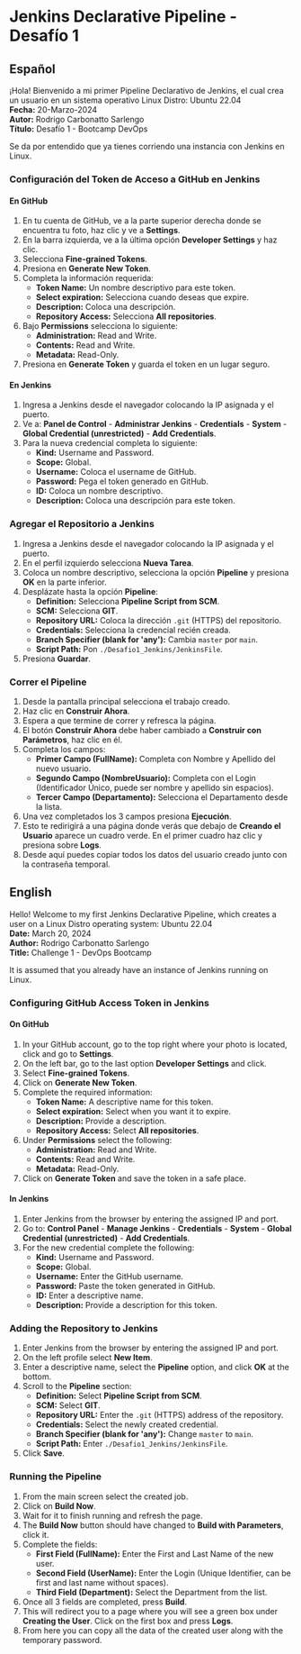 # Jenkins Declarative Pipeline - Desafío 1

## Español

¡Hola! Bienvenido a mi primer Pipeline Declarativo de Jenkins, el cual crea un usuario en un sistema operativo Linux Distro: Ubuntu 22.04  
**Fecha:** 20-Marzo-2024  
**Autor:** Rodrigo Carbonatto Sarlengo  
**Título:** Desafío 1 - Bootcamp DevOps

Se da por entendido que ya tienes corriendo una instancia con Jenkins en Linux.

### Configuración del Token de Acceso a GitHub en Jenkins

#### En GitHub

1. En tu cuenta de GitHub, ve a la parte superior derecha donde se encuentra tu foto, haz clic y ve a **Settings**.
2. En la barra izquierda, ve a la última opción **Developer Settings** y haz clic.
3. Selecciona **Fine-grained Tokens**.
4. Presiona en **Generate New Token**.
5. Completa la información requerida:
   - **Token Name:** Un nombre descriptivo para este token.
   - **Select expiration:** Selecciona cuando deseas que expire.
   - **Description:** Coloca una descripción.
   - **Repository Access:** Selecciona **All repositories**.
6. Bajo **Permissions** selecciona lo siguiente:
   - **Administration:** Read and Write.
   - **Contents:** Read and Write.
   - **Metadata:** Read-Only.
7. Presiona en **Generate Token** y guarda el token en un lugar seguro.

#### En Jenkins

1. Ingresa a Jenkins desde el navegador colocando la IP asignada y el puerto.
2. Ve a: **Panel de Control** - **Administrar Jenkins** - **Credentials** - **System** - **Global Credential (unrestricted)** - **Add Credentials**.
3. Para la nueva credencial completa lo siguiente:
   - **Kind:** Username and Password.
   - **Scope:** Global.
   - **Username:** Coloca el username de GitHub.
   - **Password:** Pega el token generado en GitHub.
   - **ID:** Coloca un nombre descriptivo.
   - **Description:** Coloca una descripción para este token.

### Agregar el Repositorio a Jenkins

1. Ingresa a Jenkins desde el navegador colocando la IP asignada y el puerto.
2. En el perfil izquierdo selecciona **Nueva Tarea**.
3. Coloca un nombre descriptivo, selecciona la opción **Pipeline** y presiona **OK** en la parte inferior.
4. Desplázate hasta la opción **Pipeline**:
   - **Definition:** Selecciona **Pipeline Script from SCM**.
   - **SCM:** Selecciona **GIT**.
   - **Repository URL:** Coloca la dirección `.git` (HTTPS) del repositorio.
   - **Credentials:** Selecciona la credencial recién creada.
   - **Branch Specifier (blank for 'any'):** Cambia `master` por `main`.
   - **Script Path:** Pon `./Desafio1_Jenkins/JenkinsFile`.
5. Presiona **Guardar**.

### Correr el Pipeline

1. Desde la pantalla principal selecciona el trabajo creado.
2. Haz clic en **Construir Ahora**.
3. Espera a que termine de correr y refresca la página.
4. El botón **Construir Ahora** debe haber cambiado a **Construir con Parámetros**, haz clic en él.
5. Completa los campos:
   - **Primer Campo (FullName):** Completa con Nombre y Apellido del nuevo usuario.
   - **Segundo Campo (NombreUsuario):** Completa con el Login (Identificador Único, puede ser nombre y apellido sin espacios).
   - **Tercer Campo (Departamento):** Selecciona el Departamento desde la lista.
6. Una vez completados los 3 campos presiona **Ejecución**.
7. Esto te redirigirá a una página donde verás que debajo de **Creando el Usuario** aparece un cuadro verde. En el primer cuadro haz clic y presiona sobre **Logs**.
8. Desde aquí puedes copiar todos los datos del usuario creado junto con la contraseña temporal.

## English

Hello! Welcome to my first Jenkins Declarative Pipeline, which creates a user on a Linux Distro operating system: Ubuntu 22.04  
**Date:** March 20, 2024  
**Author:** Rodrigo Carbonatto Sarlengo  
**Title:** Challenge 1 - DevOps Bootcamp

It is assumed that you already have an instance of Jenkins running on Linux.

### Configuring GitHub Access Token in Jenkins

#### On GitHub

1. In your GitHub account, go to the top right where your photo is located, click and go to **Settings**.
2. On the left bar, go to the last option **Developer Settings** and click.
3. Select **Fine-grained Tokens**.
4. Click on **Generate New Token**.
5. Complete the required information:
   - **Token Name:** A descriptive name for this token.
   - **Select expiration:** Select when you want it to expire.
   - **Description:** Provide a description.
   - **Repository Access:** Select **All repositories**.
6. Under **Permissions** select the following:
   - **Administration:** Read and Write.
   - **Contents:** Read and Write.
   - **Metadata:** Read-Only.
7. Click on **Generate Token** and save the token in a safe place.

#### In Jenkins

1. Enter Jenkins from the browser by entering the assigned IP and port.
2. Go to: **Control Panel** - **Manage Jenkins** - **Credentials** - **System** - **Global Credential (unrestricted)** - **Add Credentials**.
3. For the new credential complete the following:
   - **Kind:** Username and Password.
   - **Scope:** Global.
   - **Username:** Enter the GitHub username.
   - **Password:** Paste the token generated in GitHub.
   - **ID:** Enter a descriptive name.
   - **Description:** Provide a description for this token.

### Adding the Repository to Jenkins

1. Enter Jenkins from the browser by entering the assigned IP and port.
2. On the left profile select **New Item**.
3. Enter a descriptive name, select the **Pipeline** option, and click **OK** at the bottom.
4. Scroll to the **Pipeline** section:
   - **Definition:** Select **Pipeline Script from SCM**.
   - **SCM:** Select **GIT**.
   - **Repository URL:** Enter the `.git` (HTTPS) address of the repository.
   - **Credentials:** Select the newly created credential.
   - **Branch Specifier (blank for 'any'):** Change `master` to `main`.
   - **Script Path:** Enter `./Desafio1_Jenkins/JenkinsFile`.
5. Click **Save**.

### Running the Pipeline

1. From the main screen select the created job.
2. Click on **Build Now**.
3. Wait for it to finish running and refresh the page.
4. The **Build Now** button should have changed to **Build with Parameters**, click it.
5. Complete the fields:
   - **First Field (FullName):** Enter the First and Last Name of the new user.
   - **Second Field (UserName):** Enter the Login (Unique Identifier, can be first and last name without spaces).
   - **Third Field (Department):** Select the Department from the list.
6. Once all 3 fields are completed, press **Build**.
7. This will redirect you to a page where you will see a green box under **Creating the User**. Click on the first box and press **Logs**.
8. From here you can copy all the data of the created user along with the temporary password.
